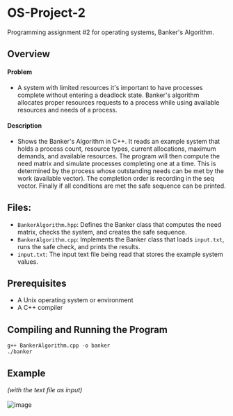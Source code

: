 # OS-Project-2
Programming assignment #2 for operating systems, Banker's Algorithm.

## Overview
#### Problem
- A system with limited resources it's important to have processes complete without entering a deadlock state. Banker's algorithm allocates proper resources requests to a process while using available resources and needs of a process.
#### Description
- Shows the Banker's Algorithm in C++. It reads an example system that holds a process count, resource types, current allocations, maximum demands, and available resources. The program will then compute the need matrix and simulate processes completing one at a time. This is determined by the process whose outstanding needs can be met by the work (available vector). The completion order is recording in the seq vector. Finally if all conditions are met the safe sequence can be printed.

## Files:
- `BankerAlgorithm.hpp`: Defines the Banker class that computes the need matrix, checks the system, and creates the safe sequence.
- `BankerAlgorithm.cpp`: Implements the Banker class that loads `input.txt`, runs the safe check, and prints the results.
- `input.txt`: The input text file being read that stores the example system values.

## Prerequisites
- A Unix operating system or environment
- A C++ compiler

## Compiling and Running the Program
`g++ BankerAlgorithm.cpp -o banker` </br>
`./banker`
## Example
<i>(with the text file as input)</i></br></br>
![image](https://github.com/user-attachments/assets/4ed9a256-66d0-43c7-9046-5940b2be80c9)
